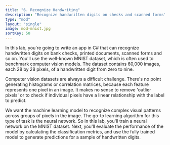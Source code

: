 ```yaml
---
title: "6. Recognize Handwriting"
description: "Recognize handwritten digits on checks and scanned forms"
type: "mod"
layout: "single"
image: mod-mnist.jpg
sortKey: 50
---
```


In this lab, you're going to write an app in C# that can recognize handwritten digits on bank checks, printed documents, scanned forms and so on. You'll use the well-known MNIST dataset, which is often used to benchmark computer vision models. The dataset contains 60,000 images, each 28 by 28 pixels, of a handwritten digit from zero to nine. 

Computer vision datasets are always a difficult challenge. There's no point generating histograms or correlation matrices, because each feature represents one pixel in an image. It makes no sense to remove 'outlier pixels' or to check if individual pixels have a linear relationship with the label to predict.

We want the machine learning model to recognize complex visual patterns across groups of pixels in the image. The go-to learning algorithm for this type of task is the neural network. So in this lab, you'll train a neural network on the MNIST dataset. Next, you'll evaluate the performance of the model by calculating the classification metrics, and use the fully trained model to generate predictions for a sample of handwritten digits. 
